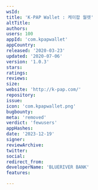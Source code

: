 ```yaml
---
wsId: 
title: 'K-PAP Wallet : 케이팝 월렛'
altTitle: 
authors: 
users: 100
appId: 'com.kpapwallet'
appCountry: 
released: '2020-03-23'
updated: '2020-07-06'
version: '1.0.3'
stars: 
ratings: 
reviews: 
size: 
website: 'http://k-pap.com/'
repository: 
issue: 
icon: 'com.kpapwallet.png'
bugbounty: 
meta: 'removed'
verdict: 'fewusers'
appHashes: 
date: '2023-12-19'
signer: 
reviewArchive: 
twitter: 
social: 
redirect_from: 
developerName: 'BLUERIVER BANK'
features: 

---
```


